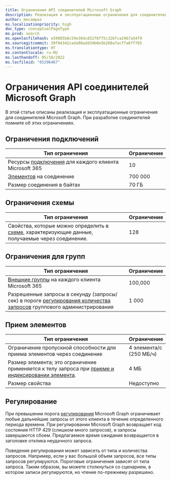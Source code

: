 ```yaml
---
title: Ограничения API соединителей Microsoft Graph
description: Реализация и эксплуатационные ограничения для соединителей Microsoft Graph.
author: mecampos
ms.localizationpriority: high
doc_type: conceptualPageType
ms.prod: search
ms.openlocfilehash: e50085b8c59e304c852f8f75c326fca2967a54f9
ms.sourcegitcommit: 39f94342cada98add34b0e5b260a7acffa6ff765
ms.translationtype: HT
ms.contentlocale: ru-RU
ms.lasthandoff: 05/10/2022
ms.locfileid: "65296467"
---
```

# <a name="microsoft-graph-connectors-api-limits"></a>Ограничения API соединителей Microsoft Graph

В этой статье описаны реализация и эксплуатационные ограничения для соединителей Microsoft Graph. При разработке соединителей помните об этих ограничениях.

## <a name="connection-limits"></a>Ограничения подключений

| Тип ограничения | Ограничение |
| ---------- | ----- |
| Ресурсы [подключения](/graph/api/resources/externalconnectors-externalconnection?view=graph-rest-1.0&preserve-view=true) для каждого клиента Microsoft 365 | 10 |
| [Элементов](/graph/api/resources/externalconnectors-externalitem?view=graph-rest-1.0&preserve-view=true) на соединение | 700 000 |
| Размер соединения в байтах | 70 ГБ |

## <a name="schema-limits"></a>Ограничения схемы

| Тип ограничения | Ограничение |
| ---------- | ----- |
| Свойства, которые можно определить в [схеме](/graph/api/resources/externalconnectors-schema?view=graph-rest-1.0&preserve-view=true), характеризующие данные, получаемые через соединение. | 128 |

## <a name="group-limits"></a>Ограничения для групп

| Тип ограничения | Ограничение |
| ---------- | ----- |
| [Внешние группы](/graph/api/resources/externalconnectors-externalgroup?view=graph-rest-1.0&preserve-view=true) на каждого клиента Microsoft 365 | 100,000 | 
| Разрешенные запросы в секунду (запросы/сек) в пороге [регулирования количества запросов](#throttling) группового администрирования | 1 000 |

## <a name="item-ingestion"></a>Прием элементов

| Тип ограничения | Ограничение |
| ---------- | ----- |
| Ограничение пропускной способности для приема элементов через соединение | 4 элемента/с <br> (250 МБ/ч) |
| Размер элемента; это ограничение применяется к телу запроса при [приеме и индексировании элемента](/graph/api/externalconnectors-externalconnection-put-items?view=graph-rest-beta&preserve-view=true&tabs=http&viewFallbackFrom=graph-rest-1.0). | 4 МБ |
| Размер свойства | Недоступно |

## <a name="throttling"></a>Регулирование

При превышении порога [регулирования](throttling.md) Microsoft Graph ограничивает любые дальнейшие запросы от этого клиента в течение определенного периода времени. При регулировании Microsoft Graph возвращает код состояния HTTP 429 (слишком много запросов), и запросы завершаются сбоем. Предлагаемое время ожидания возвращается в заголовке отклика неудачного запроса.

Поведение регулирования может зависеть от типа и количества запросов. Например, если у вас большой объем запросов, все типы запросов регулируются. Пороговые ограничения зависят от типа запроса. Таким образом, вы можете столкнуться со сценарием, в котором записи регулируются, но чтение по-прежнему разрешено.
